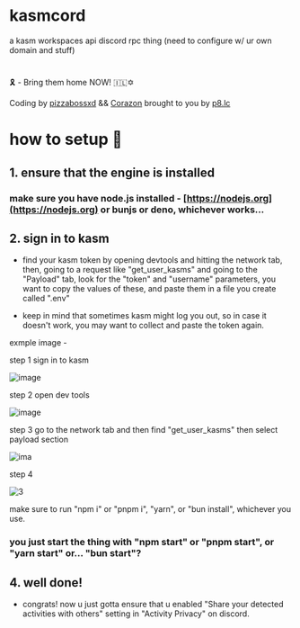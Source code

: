 # kasmcord

a kasm workspaces api discord rpc thing (need to configure w/ ur own domain and stuff)

#

🎗️ - Bring them home NOW! 🇮🇱✡️

Coding by [pizzabossxd](https://github.com/pizzabossxd) && [Corazon](https://github.com/assafgold1)
brought to you by [p8.lc](https://p8.lc)

#

# how to setup 💜

## 1. ensure that the engine is installed

### make sure you have node.js installed - [https://nodejs.org](https://nodejs.org) or bunjs or deno, whichever works...

## 2. sign in to kasm

- find your kasm token by opening devtools and hitting the network tab, then, going to a request like "get_user_kasms" and going to the "Payload" tab, look for the "token" and "username" parameters, you want to copy the values of these, and paste them in a file you create called ".env"

- keep in mind that sometimes kasm might log you out, so in case it doesn't work, you may want to collect and paste the token again.

exmple image -

step 1 sign in to kasm

![image](https://media.discordapp.net/attachments/1219780930999156898/1241879337314025582/yBBLuWv.png?ex=664bcdc3&is=664a7c43&hm=f2d35edc2b0707ef55b864d5661637de305029e98c0adb8090f8bc46674b3e84&=&format=webp&quality=lossless&width=825&height=462)

step 2 open dev tools

![image](https://media.discordapp.net/attachments/1219780930999156898/1241879898977603584/RQ5ZlSl.png?ex=664bce48&is=664a7cc8&hm=f82750d4cbe26d1de59e2b11e0ca27bb86cb3f34ed1285dcd953e4bb77208853&=&format=webp&quality=lossless&width=2077&height=1170)

step 3 go to the network tab and then find "get_user_kasms" then select payload section

![ima](https://media.discordapp.net/attachments/1219780930999156898/1241838262289432606/cqjyOZZ.png?ex=664ba781&is=664a5601&hm=683430aa9a3ce057a25e2713f406b61ae36cfb126e24600e777f56f11c907c31&=&format=webp&quality=lossless&width=438&height=525)

step 4

![3](https://media.discordapp.net/attachments/1241720973229555712/1241881178722668655/ag3ybJq.png?ex=664bcf7a&is=664a7dfa&hm=373dc3c898f58e5eddf17caa072f1a19dc27dfdbb3147d5b292766cae7241229&=&format=webp&quality=lossless&width=1437&height=1164)

make sure to run "npm i" or "pnpm i", "yarn", or "bun install", whichever you use.

### you just start the thing with "npm start" or "pnpm start", or "yarn start" or... "bun start"?

## 4. well done!

- congrats! now u just gotta ensure that u enabled "Share your detected activities with others" setting in "Activity Privacy" on discord.

